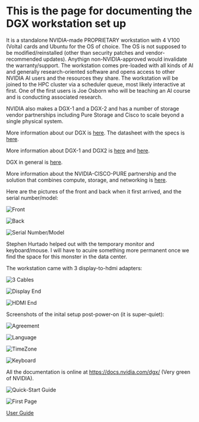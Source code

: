 # This is the page for documenting the DGX workstation set up

It is a standalone NVIDIA-made PROPRIETARY workstation with 4 V100 (Volta) cards and Ubuntu for the OS of choice. The OS is not supposed to be modified/reinstalled (other than security patches and vendor-recommended updates). Anythign non-NVIDIA-approved would invalidate the warranty/support. The workstation comes pre-loaded with all kinds of AI and generally research-oriented software and opens access to other NVIDIA AI users and the resources they share. The workstation will be joined to the HPC cluster via a scheduler queue, most likely interactive at first. One of the first users is Joe Osborn who will be teaching an AI course and is conducting associated research.

NVIDIA also makes a DGX-1 and a DGX-2 and has a number of storage vendor partnerships including Pure Storage and Cisco to scale beyond a single physical system.



More information about our DGX is [here](https://www.nvidia.com/en-us/data-center/dgx-station/). The datasheet with the specs is [here](https://www.nvidia.com/content/dam/en-zz/Solutions/Data-Center/dgx-station/dgx-station-print-explorer-datasheet-letter-final-web.pdf).

More information about DGX-1 and DGX2 is [here](https://www.nvidia.com/en-us/data-center/dgx-1/) and [here](https://www.nvidia.com/en-us/data-center/dgx-2/).

DGX in general is [here](https://www.nvidia.com/en-us/data-center/dgx-systems/).

More information about the NVIDIA-CISCO-PURE partnership and the solution that combines compute, storage, and networking is [here](https://blogs.nvidia.com/blog/2018/03/27/pure-storage-airi-nvidia-dgx/).


Here are the pictures of the front and back when it first arrived, and the serial number/model:

![Front](https://github.com/Pomona-ITS/hpc/blob/master/systems/POM-ITB-DGX01/DGX-front.jpg)

![Back](https://github.com/Pomona-ITS/hpc/blob/master/systems/POM-ITB-DGX01/DGX-back.jpg)

![Serial Number/Model](https://github.com/Pomona-ITS/hpc/blob/master/systems/POM-ITB-DGX01/DGX-serialnumber.jpg)


Stephen Hurtado helped out with the temporary monitor and keyboard/mouse. I will have to acuire something more permanent once we find the space for this monster in the data center.


The workstation came with 3 display-to-hdmi adapters:

![3 Cables](https://github.com/Pomona-ITS/hpc/blob/master/systems/POM-ITB-DGX01/3cables.jpg)

![Display End](https://github.com/Pomona-ITS/hpc/blob/master/systems/POM-ITB-DGX01/display-end.jpg)

![HDMI End](https://github.com/Pomona-ITS/hpc/blob/master/systems/POM-ITB-DGX01/hdmi-end.jpg)


Screenshots of the inital setup post-power-on (it is super-quiet):

![Agreement](https://github.com/Pomona-ITS/hpc/blob/master/systems/POM-ITB-DGX01/agreement.jpg)

![Language](https://github.com/Pomona-ITS/hpc/blob/master/systems/POM-ITB-DGX01/language.jpg)

![TimeZone](https://github.com/Pomona-ITS/hpc/blob/master/systems/POM-ITB-DGX01/timezone.jpg)

![Keyboard](https://github.com/Pomona-ITS/hpc/blob/master/systems/POM-ITB-DGX01/keyboard.jpg)



All the documentation is online at https://docs.nvidia.com/dgx/ (Very green of NVIDIA).

![Quick-Start Guide](https://github.com/Pomona-ITS/hpc/blob/master/systems/POM-ITB-DGX01/quick-start.jpg)

![First Page](https://github.com/Pomona-ITS/hpc/blob/master/systems/POM-ITB-DGX01/first-page.jpg)


[User Guide](https://docs.nvidia.com/dgx/dgx-station-user-guide/index.html)
